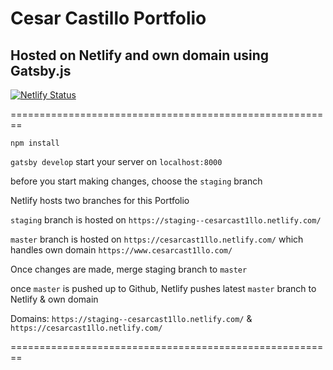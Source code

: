 # Cesar Castillo Portfolio

## Hosted on Netlify and own domain using Gatsby.js

[![Netlify Status](https://api.netlify.com/api/v1/badges/055daf19-0005-407b-94d9-e9058d478b22/deploy-status)](https://app.netlify.com/sites/cesarcast1llo/deploys)

========================================================

`npm install`

`gatsby develop` start your server on `localhost:8000`

before you start making changes, choose the `staging` branch

Netlify hosts two branches for this Portfolio

`staging` branch is hosted on `https://staging--cesarcast1llo.netlify.com/`

`master` branch is hosted on `https://cesarcast1llo.netlify.com/` which handles own domain `https://www.cesarcast1llo.com/`

Once changes are made, merge staging branch to `master`

once `master` is pushed up to Github, Netlify pushes latest `master` branch to Netlify & own domain

Domains: `https://staging--cesarcast1llo.netlify.com/` & `https://cesarcast1llo.netlify.com/`

========================================================

